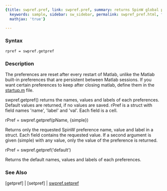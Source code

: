 ```yaml
---
{title: swpref.pref, link: swpref.pref, summary: returns SpinW global preferences,
  keywords: sample, sidebar: sw_sidebar, permalink: swpref_pref.html, folder: swpref,
  mathjax: 'true'}

---
```


### Syntax

`rpref = swpref.getpref`

### Description

The preferences are reset after every restart of Matlab, unlike the
Matlab built-in preferences that are persistent between Matlab sessions.
If you want certain preferences to keep after closing matlab, define them
in the <a href="matlab:edit('startup.m')">startup.m</a> file.
 
swpref.getpref() returns the names, values and labels of each
preferences. Default values are returned, if no values are saved. rPref
is a struct with field names 'name', 'label' and 'val'. Each field is a
cell.
 
rPref = swpref.getpref(pName, {simple})
 
Returns only the requested SpinW preference name, value and label in a
struct. Each field contains the requested value. If a second argument is
given (simple) with any value, only the value of the preference is
returned.
 
rPref = swpref.getpref('default')
 
Returns the default names, values and labels of each preferences.
 

### See Also

[getpref] \| [setpref] \| [swpref.setpref](swpref_setpref.html)

